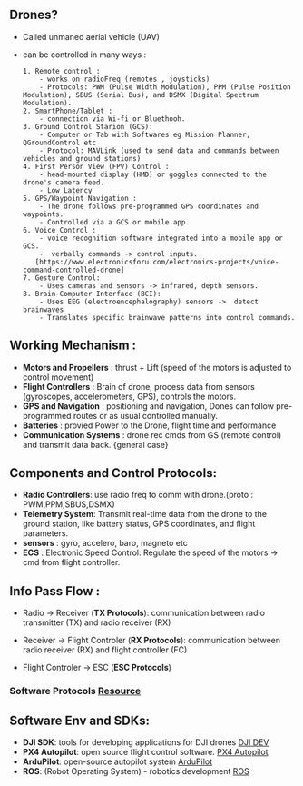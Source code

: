## Drones?
 - Called unmaned aerial vehicle (UAV)
 - can be controlled in many ways :
   
       1. Remote control :
           - works on radioFreq (remotes , joysticks)
           - Protocols: PWM (Pulse Width Modulation), PPM (Pulse Position Modulation), SBUS (Serial Bus), and DSMX (Digital Spectrum Modulation).
       2. SmartPhone/Tablet :
           - connection via Wi-fi or Bluethooh.
       3. Ground Control Starion (GCS):
           - Computer or Tab with Softwares eg Mission Planner, QGroundControl etc
           - Protocol: MAVLink (used to send data and commands between vehicles and ground stations)
       4. First Person View (FPV) Control :
           - head-mounted display (HMD) or goggles connected to the drone's camera feed.
           - Low Latency
       5. GPS/Waypoint Navigation :
           - The drone follows pre-programmed GPS coordinates and waypoints.
           - Controlled via a GCS or mobile app.
       6. Voice Control :
           - voice recognition software integrated into a mobile app or GCS.
           -  verbally commands -> control inputs.
          [https://www.electronicsforu.com/electronics-projects/voice-command-controlled-drone]
       7. Gesture Control:
           - Uses cameras and sensors -> infrared, depth sensors.
       8. Brain-Computer Interface (BCI):
           - Uses EEG (electroencephalography) sensors ->  detect brainwaves
           - Translates specific brainwave patterns into control commands.
## Working Mechanism : 
  - **Motors and Propellers** : thrust + Lift (speed of the motors is adjusted to control movement)
  - **Flight Controllers** : Brain of drone, process data from sensors (gyroscopes, accelerometers, GPS), controls the motors.
  - **GPS and Navigation** : positioning and navigation, Dones can  follow pre-programmed routes or as usual controlled manually.
  - **Batteries** : provied Power to the Drone, flight time and performance
  - **Communication Systems** : drone rec cmds from GS (remote control) and transmit data back. {general case}

## Components and Control Protocols:
  - **Radio Controllers**: use radio freq to comm with drone.(proto : PWM,PPM,SBUS,DSMX)
  - **Telemetry System**: Transmit real-time data from the drone to the ground station, like battery status, GPS coordinates, and flight parameters.
  - **sensors** : gyro, accelero, baro, magneto etc
  - **ECS** : Electronic Speed Control:  Regulate the speed of the motors -> cmd from flight controller.

## Info Pass Flow :

  - Radio -> Receiver (**TX Protocols**): communication between radio transmitter (TX) and radio receiver (RX)

  -  Receiver -> Flight Controler (**RX Protocols**): communication between radio receiver (RX) and flight controller (FC)
  -  Flight Controler -> ESC (**ESC Protocols**)

### Software Protocols  [Resource](https://oscarliang.com/rc-protocols/#:~:text=Protocols%20in%20FPV%20can%20be%20divided%20into%203,ESC%20Protocols%20%E2%80%93%20communication%20between%20FC%20and%20ESC)



## Software Env and SDKs:
  - **DJI SDK**:  tools for developing applications for DJI drones [DJI DEV](https://developer.dji.com/)
  - **PX4 Autopilot**: open source flight control software. [PX4 Autopilot](https://px4.io/)
  - **ArduPilot**: open-source autopilot system [ArduPilot](https://ardupilot.org/)
  - **ROS**: (Robot Operating System) -  robotics development [ROS](https://www.ros.org/)
